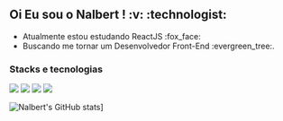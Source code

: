 <h2>Oi Eu sou o Nalbert ! :v: :technologist: </h2>
<ul>
  <li>Atualmente estou estudando ReactJS :fox_face:
  <li>Buscando me tornar um Desenvolvedor Front-End :evergreen_tree:.
</ul>

<h3>Stacks e tecnologias</h3>
<div class="stacks">
  <img src="https://img.shields.io/badge/html5-%23E34F26.svg?style=for-the-badge&logo=html5&logoColor=white">
  <img src="https://img.shields.io/badge/css3-%231572B6.svg?style=for-the-badge&logo=css3&logoColor=white">
  <img src="https://img.shields.io/badge/javascript-%23323330.svg?style=for-the-badge&logo=javascript&logoColor=%23F7DF1E">
  <img src="https://img.shields.io/badge/node.js-6DA55F?style=for-the-badge&logo=node.js&logoColor=white">
</div>

![Nalbert's GitHub stats](https://github-readme-stats.vercel.app/api?username=nalbertCP)]
